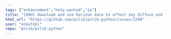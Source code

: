 ```yaml
---
tags: ["enhancement","help-wanted","io"]
title: "[ENH] download and use horizon data to affect sky diffuse and far shading"
html_url: "https://github.com/pvlib/pvlib-python/issues/1290"
user: "mikofski"
repo: "pvlib/pvlib-python"
---
```


